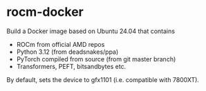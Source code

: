 # rocm-docker

Build a Docker image based on Ubuntu 24.04 that contains
- ROCm from official AMD repos
- Python 3.12 (from deadsnakes/ppa)
- PyTorch compiled from source (from git master branch)
- Transformers, PEFT, bitsandbytes etc.

By default, sets the device to gfx1101 (i.e. compatible with 7800XT).
